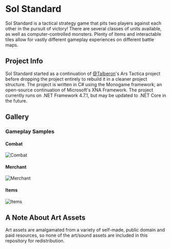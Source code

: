 # Sol Standard
Sol Standard is a tactical strategy game that pits two players against each other in the pursuit of victory! There are several classes of units available, as well as computer-controlled monsters. Plenty of items and interactable tiles allow for vastly different gameplay experiences on different battle maps.

## Project Info
Sol Standard started as a continuation of [@Talberon](https://github.com/Talberon)'s Ars Tactica project before dropping the project entirely to rebuild it in a cleaner project structure. The project is written in C# using the Monogame framework; an open-source continuation of Microsoft's XNA Framework. The project currently runs on .NET Framework 4.7.1, but may be updated to .NET Core in the future.

## Gallery

### Gameplay Samples

#### Combat
![Combat](https://imgur.com/Cmtkibi.gif)

#### Merchant
![Merchant](https://i.imgur.com/Z8prGJw.gif)

#### Items
![Items](https://imgur.com/eMaxPL4.gif)

## A Note About Art Assets
Art assets are amalgamated from a variety of self-made, public domain and paid resources, so none of the art/sound assets are included in this repository for redistribution.
